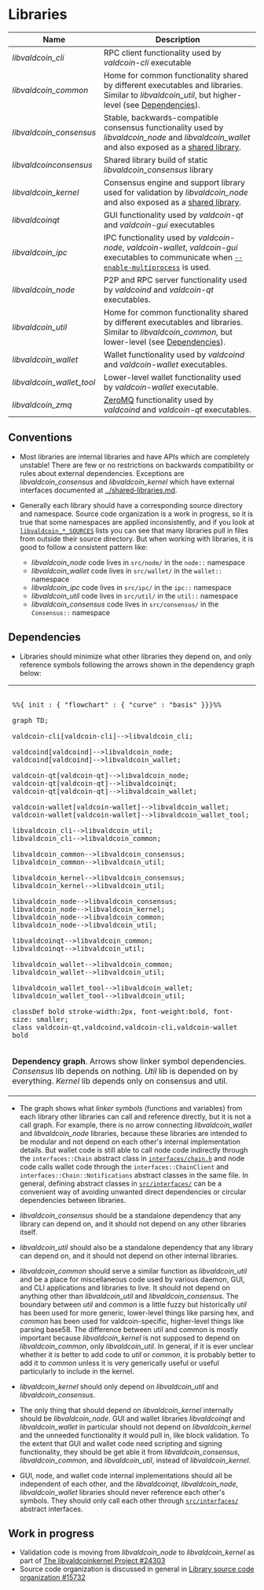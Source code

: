 # Libraries

| Name                     | Description |
|--------------------------|-------------|
| *libvaldcoin_cli*         | RPC client functionality used by *valdcoin-cli* executable |
| *libvaldcoin_common*      | Home for common functionality shared by different executables and libraries. Similar to *libvaldcoin_util*, but higher-level (see [Dependencies](#dependencies)). |
| *libvaldcoin_consensus*   | Stable, backwards-compatible consensus functionality used by *libvaldcoin_node* and *libvaldcoin_wallet* and also exposed as a [shared library](../shared-libraries.md). |
| *libvaldcoinconsensus*    | Shared library build of static *libvaldcoin_consensus* library |
| *libvaldcoin_kernel*      | Consensus engine and support library used for validation by *libvaldcoin_node* and also exposed as a [shared library](../shared-libraries.md). |
| *libvaldcoinqt*           | GUI functionality used by *valdcoin-qt* and *valdcoin-gui* executables |
| *libvaldcoin_ipc*         | IPC functionality used by *valdcoin-node*, *valdcoin-wallet*, *valdcoin-gui* executables to communicate when [`--enable-multiprocess`](multiprocess.md) is used. |
| *libvaldcoin_node*        | P2P and RPC server functionality used by *valdcoind* and *valdcoin-qt* executables. |
| *libvaldcoin_util*        | Home for common functionality shared by different executables and libraries. Similar to *libvaldcoin_common*, but lower-level (see [Dependencies](#dependencies)). |
| *libvaldcoin_wallet*      | Wallet functionality used by *valdcoind* and *valdcoin-wallet* executables. |
| *libvaldcoin_wallet_tool* | Lower-level wallet functionality used by *valdcoin-wallet* executable. |
| *libvaldcoin_zmq*         | [ZeroMQ](../zmq.md) functionality used by *valdcoind* and *valdcoin-qt* executables. |

## Conventions

- Most libraries are internal libraries and have APIs which are completely unstable! There are few or no restrictions on backwards compatibility or rules about external dependencies. Exceptions are *libvaldcoin_consensus* and *libvaldcoin_kernel* which have external interfaces documented at [../shared-libraries.md](../shared-libraries.md).

- Generally each library should have a corresponding source directory and namespace. Source code organization is a work in progress, so it is true that some namespaces are applied inconsistently, and if you look at [`libvaldcoin_*_SOURCES`](../../src/Makefile.am) lists you can see that many libraries pull in files from outside their source directory. But when working with libraries, it is good to follow a consistent pattern like:

  - *libvaldcoin_node* code lives in `src/node/` in the `node::` namespace
  - *libvaldcoin_wallet* code lives in `src/wallet/` in the `wallet::` namespace
  - *libvaldcoin_ipc* code lives in `src/ipc/` in the `ipc::` namespace
  - *libvaldcoin_util* code lives in `src/util/` in the `util::` namespace
  - *libvaldcoin_consensus* code lives in `src/consensus/` in the `Consensus::` namespace

## Dependencies

- Libraries should minimize what other libraries they depend on, and only reference symbols following the arrows shown in the dependency graph below:

<table><tr><td>

```mermaid

%%{ init : { "flowchart" : { "curve" : "basis" }}}%%

graph TD;

valdcoin-cli[valdcoin-cli]-->libvaldcoin_cli;

valdcoind[valdcoind]-->libvaldcoin_node;
valdcoind[valdcoind]-->libvaldcoin_wallet;

valdcoin-qt[valdcoin-qt]-->libvaldcoin_node;
valdcoin-qt[valdcoin-qt]-->libvaldcoinqt;
valdcoin-qt[valdcoin-qt]-->libvaldcoin_wallet;

valdcoin-wallet[valdcoin-wallet]-->libvaldcoin_wallet;
valdcoin-wallet[valdcoin-wallet]-->libvaldcoin_wallet_tool;

libvaldcoin_cli-->libvaldcoin_util;
libvaldcoin_cli-->libvaldcoin_common;

libvaldcoin_common-->libvaldcoin_consensus;
libvaldcoin_common-->libvaldcoin_util;

libvaldcoin_kernel-->libvaldcoin_consensus;
libvaldcoin_kernel-->libvaldcoin_util;

libvaldcoin_node-->libvaldcoin_consensus;
libvaldcoin_node-->libvaldcoin_kernel;
libvaldcoin_node-->libvaldcoin_common;
libvaldcoin_node-->libvaldcoin_util;

libvaldcoinqt-->libvaldcoin_common;
libvaldcoinqt-->libvaldcoin_util;

libvaldcoin_wallet-->libvaldcoin_common;
libvaldcoin_wallet-->libvaldcoin_util;

libvaldcoin_wallet_tool-->libvaldcoin_wallet;
libvaldcoin_wallet_tool-->libvaldcoin_util;

classDef bold stroke-width:2px, font-weight:bold, font-size: smaller;
class valdcoin-qt,valdcoind,valdcoin-cli,valdcoin-wallet bold
```
</td></tr><tr><td>

**Dependency graph**. Arrows show linker symbol dependencies. *Consensus* lib depends on nothing. *Util* lib is depended on by everything. *Kernel* lib depends only on consensus and util.

</td></tr></table>

- The graph shows what _linker symbols_ (functions and variables) from each library other libraries can call and reference directly, but it is not a call graph. For example, there is no arrow connecting *libvaldcoin_wallet* and *libvaldcoin_node* libraries, because these libraries are intended to be modular and not depend on each other's internal implementation details. But wallet code is still able to call node code indirectly through the `interfaces::Chain` abstract class in [`interfaces/chain.h`](../../src/interfaces/chain.h) and node code calls wallet code through the `interfaces::ChainClient` and `interfaces::Chain::Notifications` abstract classes in the same file. In general, defining abstract classes in [`src/interfaces/`](../../src/interfaces/) can be a convenient way of avoiding unwanted direct dependencies or circular dependencies between libraries.

- *libvaldcoin_consensus* should be a standalone dependency that any library can depend on, and it should not depend on any other libraries itself.

- *libvaldcoin_util* should also be a standalone dependency that any library can depend on, and it should not depend on other internal libraries.

- *libvaldcoin_common* should serve a similar function as *libvaldcoin_util* and be a place for miscellaneous code used by various daemon, GUI, and CLI applications and libraries to live. It should not depend on anything other than *libvaldcoin_util* and *libvaldcoin_consensus*. The boundary between _util_ and _common_ is a little fuzzy but historically _util_ has been used for more generic, lower-level things like parsing hex, and _common_ has been used for valdcoin-specific, higher-level things like parsing base58. The difference between util and common is mostly important because *libvaldcoin_kernel* is not supposed to depend on *libvaldcoin_common*, only *libvaldcoin_util*. In general, if it is ever unclear whether it is better to add code to *util* or *common*, it is probably better to add it to *common* unless it is very generically useful or useful particularly to include in the kernel.


- *libvaldcoin_kernel* should only depend on *libvaldcoin_util* and *libvaldcoin_consensus*.

- The only thing that should depend on *libvaldcoin_kernel* internally should be *libvaldcoin_node*. GUI and wallet libraries *libvaldcoinqt* and *libvaldcoin_wallet* in particular should not depend on *libvaldcoin_kernel* and the unneeded functionality it would pull in, like block validation. To the extent that GUI and wallet code need scripting and signing functionality, they should be get able it from *libvaldcoin_consensus*, *libvaldcoin_common*, and *libvaldcoin_util*, instead of *libvaldcoin_kernel*.

- GUI, node, and wallet code internal implementations should all be independent of each other, and the *libvaldcoinqt*, *libvaldcoin_node*, *libvaldcoin_wallet* libraries should never reference each other's symbols. They should only call each other through [`src/interfaces/`](`../../src/interfaces/`) abstract interfaces.

## Work in progress

- Validation code is moving from *libvaldcoin_node* to *libvaldcoin_kernel* as part of [The libvaldcoinkernel Project #24303](https://github.com/valdcoin/valdcoin/issues/24303)
- Source code organization is discussed in general in [Library source code organization #15732](https://github.com/valdcoin/valdcoin/issues/15732)
